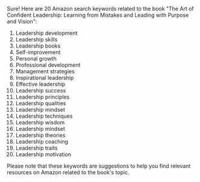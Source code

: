 Sure! Here are 20 Amazon search keywords related to the book "The Art of Confident Leadership: Learning from Mistakes and Leading with Purpose and Vision":

1. Leadership development
2. Leadership skills
3. Leadership books
4. Self-improvement
5. Personal growth
6. Professional development
7. Management strategies
8. Inspirational leadership
9. Effective leadership
10. Leadership success
11. Leadership principles
12. Leadership qualities
13. Leadership mindset
14. Leadership techniques
15. Leadership wisdom
16. Leadership mindset
17. Leadership theories
18. Leadership coaching
19. Leadership traits
20. Leadership motivation

Please note that these keywords are suggestions to help you find relevant resources on Amazon related to the book's topic.
